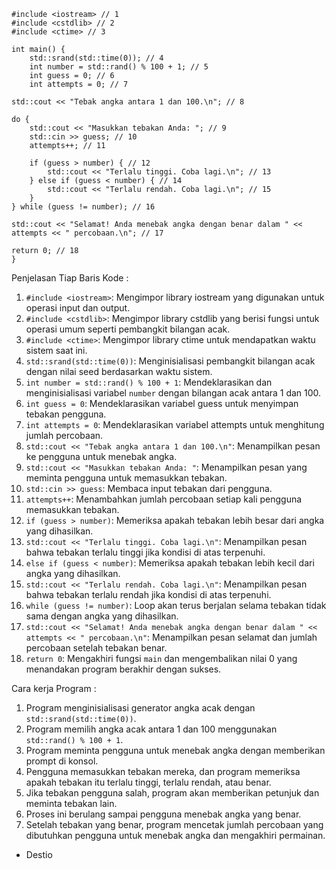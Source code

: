     #include <iostream> // 1
    #include <cstdlib> // 2
    #include <ctime> // 3

    int main() {
        std::srand(std::time(0)); // 4
        int number = std::rand() % 100 + 1; // 5
        int guess = 0; // 6
        int attempts = 0; // 7

    std::cout << "Tebak angka antara 1 dan 100.\n"; // 8

    do {
        std::cout << "Masukkan tebakan Anda: "; // 9
        std::cin >> guess; // 10
        attempts++; // 11

        if (guess > number) { // 12
            std::cout << "Terlalu tinggi. Coba lagi.\n"; // 13
        } else if (guess < number) { // 14
            std::cout << "Terlalu rendah. Coba lagi.\n"; // 15
        }
    } while (guess != number); // 16

    std::cout << "Selamat! Anda menebak angka dengan benar dalam " << attempts << " percobaan.\n"; // 17

    return 0; // 18
    }


Penjelasan Tiap Baris Kode :
1. `#include <iostream>`: Mengimpor library iostream yang digunakan untuk operasi input dan output.
2. `#include <cstdlib>`: Mengimpor library cstdlib yang berisi fungsi untuk operasi umum seperti pembangkit bilangan acak.
3. `#include <ctime>`: Mengimpor library ctime untuk mendapatkan waktu sistem saat ini.
4. `std::srand(std::time(0))`: Menginisialisasi pembangkit bilangan acak dengan nilai seed berdasarkan waktu sistem.
5. `int number = std::rand() % 100 + 1`: Mendeklarasikan dan menginisialisasi variabel `number` dengan bilangan acak antara 1 dan 100.
6. `int guess = 0`: Mendeklarasikan variabel guess untuk menyimpan tebakan pengguna.
7. `int attempts = 0`: Mendeklarasikan variabel attempts untuk menghitung jumlah percobaan.
8. `std::cout << "Tebak angka antara 1 dan 100.\n"`: Menampilkan pesan ke pengguna untuk menebak angka.
9. `std::cout << "Masukkan tebakan Anda: "`: Menampilkan pesan yang meminta pengguna untuk memasukkan tebakan.
10. `std::cin >> guess`: Membaca input tebakan dari pengguna.
11. `attempts++`: Menambahkan jumlah percobaan setiap kali pengguna memasukkan tebakan.
12. `if (guess > number)`: Memeriksa apakah tebakan lebih besar dari angka yang dihasilkan.
13. `std::cout << "Terlalu tinggi. Coba lagi.\n"`: Menampilkan pesan bahwa tebakan terlalu tinggi jika kondisi di atas terpenuhi.
14. `else if (guess < number)`: Memeriksa apakah tebakan lebih kecil dari angka yang dihasilkan.
15. `std::cout << "Terlalu rendah. Coba lagi.\n"`: Menampilkan pesan bahwa tebakan terlalu rendah jika kondisi di atas terpenuhi.
16. `while (guess != number)`: Loop akan terus berjalan selama tebakan tidak sama dengan angka yang dihasilkan.
17. `std::cout << "Selamat! Anda menebak angka dengan benar dalam " << attempts << " percobaan.\n"`: Menampilkan pesan selamat dan jumlah percobaan setelah tebakan benar.
18. `return 0`: Mengakhiri fungsi `main` dan mengembalikan nilai 0 yang menandakan program berakhir dengan sukses.

Cara kerja Program :
1. Program menginisialisasi generator angka acak dengan `std::srand(std::time(0))`.
2. Program memilih angka acak antara 1 dan 100 menggunakan `std::rand() % 100 + 1`.
3. Program meminta pengguna untuk menebak angka dengan memberikan prompt di konsol.
4. Pengguna memasukkan tebakan mereka, dan program memeriksa apakah tebakan itu terlalu tinggi, terlalu rendah, atau benar.
5. Jika tebakan pengguna salah, program akan memberikan petunjuk dan meminta tebakan lain.
6. Proses ini berulang sampai pengguna menebak angka yang benar.
7. Setelah tebakan yang benar, program mencetak jumlah percobaan yang dibutuhkan pengguna untuk menebak angka dan mengakhiri permainan.

- Destio
